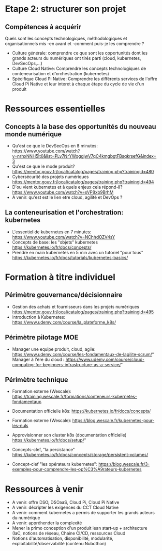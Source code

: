 # Etape 2: structurer son projet

## Compétences à acquérir
Quels sont les concepts technologiques, méthodologiques et organisationnels mis -en avant et -comment puis-je les comprendre ?
- Culture générale: comprendre ce que sont les opportunités dont les grands acteurs du numériques ont tirés parti (cloud, kubernetes, DevSecOps,...)
- Culture Cloud Native: Comprendre les concepts technologiques de conteneurisation et d'orchestration (kubernetes)
- Spécifique Cloud Pi Native: Comprendre les différents services de l'offre Cloud Pi Native et leur interet à chaque étape du cycle de vie d'un produit

# Ressources essentielles

## Concepts à la base des opportunités du nouveau monde numérique
- Qu'est ce que le DevSecOps en 8 minutes: https://www.youtube.com/watch?v=nrhxNNH5lt0&list=PLy7NrYWoggjwV7qC4kmgbgtFBsqkrsefG&index=3
- Qu'est ce que le mode produit? https://mentor.gouv.fr/local/catalog/pages/training.php?trainingid=480
- Cybersécurité des projets numériques https://mentor.gouv.fr/local/catalog/pages/training.php?trainingid=494
- D'ou vient kubernetes et à quels enjeux cela répond-il? https://www.youtube.com/watch?v=sVP8xb9BrhM
- A venir: qu'est est le lien etre cloud, agilité et DevOps ? 

## La conteneurisation et l'orchestration: kubernetes
- L'essentiel de kubernetes en 7 minutes: https://www.youtube.com/watch?v=NChhdOZV4sY
- Concepts de base: les "objets" kubernetes https://kubernetes.io/fr/docs/concepts/
- Prendre en main kubernetes en 5 min avec un tutoriel "pour tous" https://kubernetes.io/fr/docs/tutorials/kubernetes-basics/


# Formation à titre individuel

## Périmètre gouvernance/décisionnaire
- Gestion des achats et fournisseurs dans les projets numériques https://mentor.gouv.fr/local/catalog/pages/training.php?trainingid=495 
- Introduction à Kubernetes: https://www.udemy.com/course/la_plateforme_k8s/

## Périmètre pilotage MOE
- Manager une equipe produit, cloud, agile: https://www.udemy.com/course/les-fondamentaux-de-lagilite-scrum/"
  Manager à l'ère du cloud : https://www.udemy.com/course/cloud-computing-for-beginners-infrastructure-as-a-service/"

## Périmètre technique 
- Formation externe (Wescale): https://training.wescale.fr/formations/conteneurs-kubernetes-fondamentaux.
- Documentation officielle k8s: https://kubernetes.io/fr/docs/concepts/
- Formation externe (Wescale): https://blog.wescale.fr/kubernetes-pour-les-nuls

- Approvisionner son cluster k8s (documentation officielle) https://kubernetes.io/fr/docs/setup/"
- Concepts-clef, "la persistance" https://kubernetes.io/fr/docs/concepts/storage/persistent-volumes/
- Concept-clef "les opérateurs kubernetes": https://blog.wescale.fr/3-exemples-pour-comprendre-les-op%C3%A9rateurs-kubernetes

# Ressources à venir
- A venir: offre DSO, DSOaaS, Cloud Pi, Cloud Pi Native
- A venir: décripter les exigences du CCT Cloud Native
- A venir: comment kubernetes a permis de supporter les grands acteurs du numérique
- A venir: appréhender la complexité
- Mener la primo conception d'un produit lean start-up + architecture (IaC, notions de réseau, Chaine CI/CD, ressources Cloud
- Notions d'automatisation, disponibilité, modularité, exploitabilité/observabilité (contenu Nubothon)

